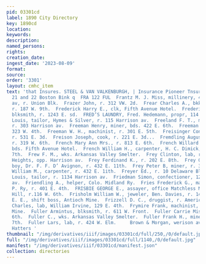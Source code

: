 ```yaml
---
pid: 03301cd
label: 1890 City Directory
key: 1890cd
location: 
keywords: 
description: 
named_persons: 
rights: 
creation_date: 
ingest_date: '2023-08-09'
format: 
source: 
order: '3301'
layout: cmhc_item
text: 'that Insures. STEEL & VAN VALKENBURGH, | Insurance Pioneer Tnsurance Agency,
  21 and 22 Boston Bink q  FRA 122 FUL  Frantz M. J. Miss, millinery, 425 Harrison
  av, r. Union Blk.  Frazer John, r. 312 VW. 2d.  Frear Charles A., bkkpr, M. Londoner,
  r. 187 W. 9th.  Frederick Harry E., clk, Fifth Avenue Hotel.  Frederickson Peter,
  blksmith, r. 1243 E. sd.  FRED’S LAUNDRY, Fred. Hedemann, propr, 114 E. 5th.  Freedman
  Louis, tailor, Hymes & Silver, r. 115 Harrison av.  Freeland F. T., mining engineer,
  r. 303 Harrison av.  Freeman Henry, miner, bds. 422 E. 6th.  Freeman Otis M., r.
  323 W. 4th.  Freeman W. H., machinist, r. 301 E. 5th.  Freisinger Constantine, miner,
  r. 531 E. 3d.  Freison Joseph, cook, r. 221 E. 3d...  Fremdling August R., blksmith,
  r. 319 W. 6th.  French Mary Ann Mrs., r. 813 E. 6th.  French Willard F., assayer,
  bds. Fifth Avenue Hotel.  French William H., carpenter, H. C. Dimick, r. 404 W.
  7th.  Frew F. M., wks. Arkansas Valley Smelter.  Frey Clinton, lab, r. Brooklyn
  Heights, opp. Harrison av.  Frey Ferdinand K., r. 202 E. 8th.  Frey George O., office
  boy, Dr. F. F. D’ Avignon, r. 432 E. 11th.  Frey Peter B, miner, r. 313 E. 4th.  Frey
  William M., carpenter, r. 432 E. 1ith.  Freyer Ed., r. 10 Delaware Blk.  Friedman
  Louis, tailor, r. 1134 Harrison av.  Friedman Simon, confectioner, 125 Harrison
  av.  Friendling A., helper, Colo. Midland Ry.  Fries Frederick G., machinist, U.
  P. Ry, r. 401 E. 4th.  FRISBIE GEORGE E., assayer, office Matchless Mine, Fryer
  Hill, r.116 W. 6th.  Frisholm William W., jeweler, Ben. Davies, r. 146 W. 5th.  Fritz
  E. E., shift boss, Antioch Mine.  Frizzell D. C., druggist, r. American House.  Fry
  Charles, lab, William Irvine, 129 E. 4th.  Frymire Frank, machinist, Colonel Sellers
  Mine.  Fuller Armintus, blksmith, r. 611 W. Front.  Fuller Carrie Miss, r. 405 E.
  6th.  Fuller C., wks. Arkansas Valley Smelter.  Fuller Frank H., miner, r. 628 E.
  7th.  Fuller Lars, lab, r. 424 W. Elm.     Brown & Morgan, werison avo. Leading
  Hatters '
thumbnail: "/img/derivatives/iiif/images/03301cd/full/250,/0/default.jpg"
full: "/img/derivatives/iiif/images/03301cd/full/1140,/0/default.jpg"
manifest: "/img/derivatives/iiif/03301cd/manifest.json"
collection: directories
---
```

